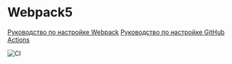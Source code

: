 # Webpack5

[Руководство по настройке Webpack](https://webpack.js.org/guides/)
[Руководство по настройке GitHub Actions](https://docs.github.com/en/actions/quickstart)

![CI](https://github.com/<mxmlm0681>/<[(https://github.com/mxmlm0681/env.git)]>/actions/workflows/web.yml/badge.svg)